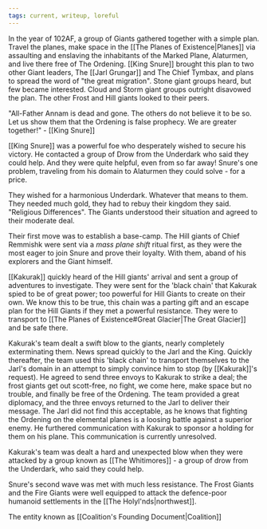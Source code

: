 ```yaml
---
tags: current, writeup, loreful
---
```

In the year of 102AF, a group of Giants gathered together with a simple plan. Travel the planes, make space in the [[The Planes of Existence|Planes]] via assaulting and enslaving the inhabitants of the Marked Plane, Alaturmen, and live there free of The Ordening. [[King Snure]] brought this plan to two other Giant leaders, The [[Jarl Grungar]] and The Chief Tymbax, and plans to spread the word of "the great migration". Stone giant groups heard, but few became interested. Cloud and Storm giant groups outright disavowed the plan. The other Frost and Hill giants looked to their peers.

"All-Father Annam is dead and gone. The others do not believe it to be so. Let us show them that the Ordening is false prophecy. We are greater together!" - [[King Snure]]

[[King Snure]] was a powerful foe who desperately wished to secure his victory. He contacted a group of Drow from the Underdark who said they could help. And they were quite helpful, even from so far away! Snure's one problem, traveling from his domain to Alaturmen they could solve - for a price.

They wished for a harmonious Underdark. Whatever that means to them. They needed much gold, they had to rebuy their kingdom they said. "Religious Differences". The Giants understood their situation and agreed to their moderate deal.

Their first move was to establish a base-camp. The Hill giants of Chief Remmishk were sent via a *mass plane shift* ritual first, as they were the most eager to join Snure and prove their loyalty. With them, aband of his explorers and the Giant himself.

[[Kakurak]] quickly heard of the Hill giants' arrival and sent a group of adventures to investigate. They were sent for the 'black chain' that Kakurak spied to be of great power; too powerful for Hill Giants to create on their own. We know this to be true, this chain was a parting gift and an escape plan for the Hill Giants if they met a powerful resistance. They were to transport to [[The Planes of Existence#Great Glacier|The Great Glacier]] and be safe there.

Kakurak's team dealt a swift blow to the giants, nearly completely exterminating them. News spread quickly to the Jarl and the King. Quickly thereafter, the team used this 'black chain' to transport themselves to the Jarl's domain in an attempt to simply convince him to stop (by [[Kakurak]]'s request). He agreed to send three envoys to Kakurak to strike a deal; the frost giants get out scott-free, no fight, we come here, make space but no trouble, and finally be free of the Ordening. The team provided a great diplomacy, and the three envoys returned to the Jarl to deliver their message. The Jarl did not find this acceptable, as he knows that fighting the Ordening on the elemental planes is a loosing battle against a superior enemy. He furthered communication with Kakurak to sponsor a holding for them on his plane. This communication is currently unresolved.

Kakurak's team was dealt a hard and unexpected blow when they were attacked by a group known as [[The Whitimores]] - a group of drow from the Underdark, who said they could help.

Snure's second wave was met with much less resistance. The Frost Giants and the Fire Giants were well equipped to attack the defence-poor humanoid settlements in the [[The Holyl'nds|northwest]].

The entity known as [[Coalition's Founding Document|Coalition]]